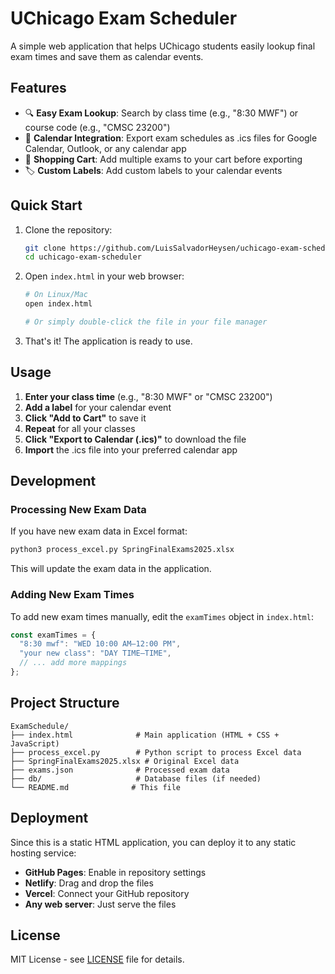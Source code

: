 # UChicago Exam Scheduler

A simple web application that helps UChicago students easily lookup final exam times and save them as calendar events.

## Features

- 🔍 **Easy Exam Lookup**: Search by class time (e.g., "8:30 MWF") or course code (e.g., "CMSC 23200")
- 📅 **Calendar Integration**: Export exam schedules as .ics files for Google Calendar, Outlook, or any calendar app
- 🛒 **Shopping Cart**: Add multiple exams to your cart before exporting
- 🏷️ **Custom Labels**: Add custom labels to your calendar events

## Quick Start

1. Clone the repository:
   ```bash
   git clone https://github.com/LuisSalvadorHeysen/uchicago-exam-scheduler.git
   cd uchicago-exam-scheduler
   ```

2. Open `index.html` in your web browser:
   ```bash
   # On Linux/Mac
   open index.html
   
   # Or simply double-click the file in your file manager
   ```

3. That's it! The application is ready to use.

## Usage

1. **Enter your class time** (e.g., "8:30 MWF" or "CMSC 23200")
2. **Add a label** for your calendar event
3. **Click "Add to Cart"** to save it
4. **Repeat** for all your classes
5. **Click "Export to Calendar (.ics)"** to download the file
6. **Import** the .ics file into your preferred calendar app

## Development

### Processing New Exam Data

If you have new exam data in Excel format:

```bash
python3 process_excel.py SpringFinalExams2025.xlsx
```

This will update the exam data in the application.

### Adding New Exam Times

To add new exam times manually, edit the `examTimes` object in `index.html`:

```javascript
const examTimes = {
  "8:30 mwf": "WED 10:00 AM–12:00 PM",
  "your new class": "DAY TIME–TIME",
  // ... add more mappings
};
```

## Project Structure

```
ExamSchedule/
├── index.html              # Main application (HTML + CSS + JavaScript)
├── process_excel.py        # Python script to process Excel data
├── SpringFinalExams2025.xlsx # Original Excel data
├── exams.json              # Processed exam data
├── db/                     # Database files (if needed)
└── README.md              # This file
```

## Deployment

Since this is a static HTML application, you can deploy it to any static hosting service:

- **GitHub Pages**: Enable in repository settings
- **Netlify**: Drag and drop the files
- **Vercel**: Connect your GitHub repository
- **Any web server**: Just serve the files

## License

MIT License - see [LICENSE](LICENSE) file for details.
